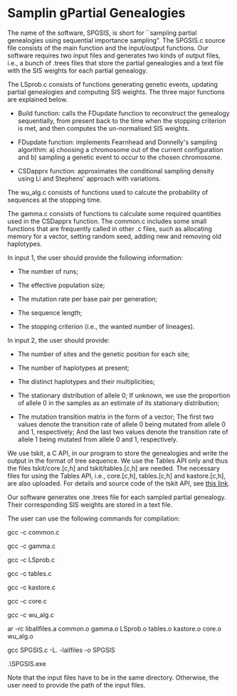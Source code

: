 # Samplin gPartial Genealogies

The name of the software, SPGSIS, is short for ``sampling partial genealogies using sequential importance sampling". The SPGSIS.c source file consists of the main function and the input/output functions. Our software requires two input files and generates two kinds of output files, i.e., a bunch of .trees files that store the partial genealogies and a text file with the SIS weights for each partial genealogy.


The LSprob.c consists of functions generating genetic events, updating partial genealogies and computing SIS weights. The three major functions are explained below.

- Build function: calls the FDupdate function to reconstruct the genealogy sequentially, from present back to the time when the stopping criterion is met, and then computes the un-normalised SIS weights.

- FDupdate function: implements Fearnhead and Donnelly's sampling algorithm: a) choosing a chromosome out of the current configuration and b) sampling a genetic event to occur to the chosen chromosome.

- CSDapprx function: approximates the conditional sampling density using Li and Stephens' approach with variations.


The wu_alg.c consists of functions used to calcute the probability of sequences at the stopping time.


The gamma.c consists of functions to calculate some required quantities used in the CSDapprx function. The common.c includes some small functions that are frequently called in other .c files, such as allocating memory for a vector, setting random seed, adding new and removing old haplotypes.



In input 1, the user should provide the following information:

- The number of runs;

- The effective population size;

- The mutation rate per base pair per generation;

- The sequence length;

- The stopping criterion (i.e., the wanted number of lineages).


In input 2, the user should provide:

- The number of sites and the genetic position for each site;

- The number of haplotypes at present;

- The distinct haplotypes and their multiplicities;

- The stationary distribution of allele 0; If unknown, we use the proportion of allele 0 in the samples as an estimate of its stationary distribution;

- The mutation transition matrix in the form of a vector; The first two values denote the transition rate of allele 0 being mutated from allele 0 and 1, respectively; And the last two values denote the transition rate of allele 1 being mutated from allele 0 and 1, respectively. 



We use tskit, a C API, in our program to store the genealogies and write the output in the format of tree sequence. We use the Tables API only and thus the files tskit/core.[c,h] and tskit/tables.[c,h] are needed. The necessary files for using the Tables API, i.e., core.[c,h], tables.[c,h] and kastore.[c,h], are also uploaded. For details and source code of the tskit API, see [this link](https://tskit.readthedocs.io/en/latest/c-api.html#).


Our software generates one .trees file for each sampled partial genealogy. Their corresponding SIS weights are stored in a text file. 

The user can use the following commands for compilation:

gcc -c common.c

gcc -c gamma.c

gcc -c LSprob.c

gcc -c tables.c

gcc -c kastore.c

gcc -c core.c

gcc -c wu_alg.c

ar -rc liballfiles.a common.o gamma.o LSprob.o tables.o kastore.o core.o wu_alg.o

gcc SPGSIS.c -L. -lallfiles -o SPGSIS

.\SPGSIS.exe 

Note that the input files have to be in the same directory. Otherwise, the user need to provide the path of the input files.
